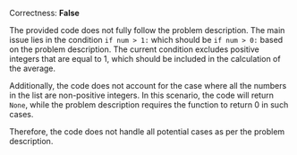 Correctness: **False**

The provided code does not fully follow the problem description. The main issue lies in the condition `if num > 1:` which should be `if num > 0:` based on the problem description. The current condition excludes positive integers that are equal to 1, which should be included in the calculation of the average. 

Additionally, the code does not account for the case where all the numbers in the list are non-positive integers. In this scenario, the code will return `None`, while the problem description requires the function to return 0 in such cases.

Therefore, the code does not handle all potential cases as per the problem description.